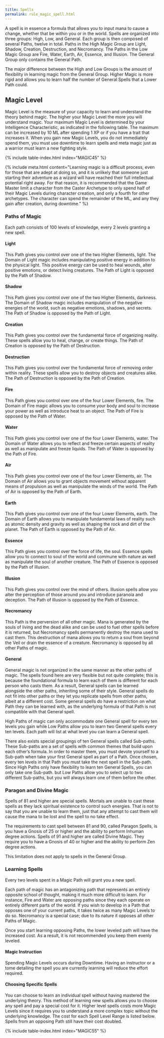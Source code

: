 ```yaml
---
title: Spells
permalink: rule_magic_spell.html
---
```


A spell is in essence a formula that allows you to input mana to cause a change, whether that be within you or in the world. Spells are organized into three groups: High, Low, and General. Each group is then composed of several Paths, twelve in total. Paths in the High Magic Group are Light, Shadow, Creation, Destruction, and Necromancy. The Paths in the Low Magic Group are Fire, Water, Earth, Air, Essence, and Illusion. The General Group only contains the General Path.

The major difference between the High and Low Groups is the amount of flexibility in learning magic from the General Group. Higher Magic is more rigid and allows you to learn half the number of General Spells that a Lower Path could.


## Magic Level
Magic Level is the measure of your capacity to learn and understand the theory behind magic. The higher your Magic Level the more you will understand magic. Your maximum Magic Level is determined by your Intelligence Characteristic, as indicated in the following table. The maximum can be increased by 10 ML after spending 1 XP or if you have a trait that increases it. When you gain new Magic Levels, you do not immediately spend them, you must use downtime to learn spells and meta magic just as a warrior must learn a new fighting style.

{% include table-index.html index="MAGIC45" %}

{% include meta.html content="Learning magic is a difficult process, even for those that are adept at doing so, and it is unlikely that someone just starting their adventure as a wizard will have reached their full intellectual potential right away. For that reason, it is recommended that the Game Master limit a character from the Caster Archetype to only spend half of their Magic Levels during character creation, and only a fourth for other archetypes. The character can spend the remainder of the ML, and any they gain after creation, during downtime." %}

### Paths of Magic
Each path consists of 100 levels of knowledge, every 2 levels granting a new spell.

#### Light
This Path gives you control over one of the two Higher Elements, light. The Domain of Light magic includes manipulating positive energy in addition to the physical light. This positive energy can be used to heal wounds, alter positive emotions, or detect living creatures. The Path of Light is opposed by the Path of Shadow. 

#### Shadow
This Path gives you control over one of the two Higher Elements, darkness. The Domain of Shadow magic includes manipulation of the negative energies of the world, such as negative emotions, shadows, and secrets. The Path of Shadow is opposed by the Path of Light.

#### Creation
This Path gives you control over the fundamental force of organizing reality. These spells allow you to heal, change, or create things. The Path of Creation is opposed by the Path of Destruction.

#### Destruction
This Path gives you control over the fundamental force of removing order within reality. These spells allow you to destroy objects and creatures alike. The Path of Destruction is opposed by the Path of Creation.

#### Fire
This Path gives you control over one of the four Lower Elements, fire. The Domain of Fire magic allows you to consume your body and soul to increase your power as well as introduce heat to an object. The Path of Fire is opposed by the Path of Water.

#### Water
This Path gives you control over one of the four Lower Elements, water. The Domain of Water allows you to reflect and freeze certain aspects of reality as well as manipulate and freeze liquids. The Path of Water is opposed by the Path of Fire.

#### Air
This Path gives you control over one of the four Lower Elements, air. The Domain of Air allows you to grant objects movement without apparent means of propulsion as well as manipulate the winds of the world. The Path of Air is opposed by the Path of Earth.

#### Earth
This Path gives you control over one of the four Lower Elements, earth. The Domain of Earth allows you to manipulate fundamental laws of reality such as atomic density and gravity as well as shaping the rock and dirt of the planet. The Path of Earth is opposed by the Path of Air.

#### Essence
This Path gives you control over the force of life, the soul. Essence spells allow you to connect to soul of the world and commune with nature as well as manipulate the soul of another creature. The Path of Essence is opposed by the Path of Illusion.

#### Illusion
This Path gives you control over the mind of others. Illusion spells allow you alter the perception of those around you and introduce paranoia and deception. The Path of Illusion is opposed by the Path of Essence.

#### Necromancy
This Path is the perversion of all other magic. Mana is generated by the souls of living and the dead alike and can be used to fuel other spells before it is returned, but Necromancy spells permanently destroy the mana used to cast them. This destruction of mana allows you to return a soul from beyond the Veil or drain the essence of a creature. Necromancy is opposed by all other Paths of magic.

#### General
General magic is not organized in the same manner as the other paths of magic. The spells found here are very flexible but not quite complete; this is because the foundational formula to learn each of them is different for each person who casts them. As a result, General spells can be learned alongside the other paths, inheriting some of their style. General spells do not fit into other paths or they let you replicate spells from other paths, albeit at a different cost. Some general spells do have a restriction on what Path they can be learned with, as the underlying formula of that Path is not compatible with that General spell.

High Paths of magic can only accommodate one General spell for every ten levels you gain while Low Paths allow you to learn two General spells every ten levels. Each path will list at what level you can learn a General spell.

There also exists special groupings of ten General spells called Sub-paths. These Sub-paths are a set of spells with common themes that build upon each other’s formula. In order to master them, you must devote yourself to a Sub-path when take your first General spell as part of a Path. Once chosen, every ten levels in that Path you must take the next spell in the Sub-path. Since High Paths only have flexibility to learn ten General Spells, you can only take one Sub-path. but Low Paths allow you to select up to two different Sub-paths, but you will always learn one of them before the other.

### Paragon and Divine Magic
Spells of 81 and higher are special spells. Mortals are unable to cast these spells as they lack spiritual existence to control such energies. That is not to say that you are unable to learn them, just that any attempt to cast them will cause the mana to be lost and the spell to no take effect.

The requirements to cast spell between 81 and 90, called Paragon Spells, is you have a Gnosis of 25 or higher and the ability to perform Inhuman degree actions. Spells of 91 and higher are called Divine Magic. They require you to have a Gnosis of 40 or higher and the ability to perform Zen degree actions.

This limitation does not apply to spells in the General Group.

### Learning Spells
Every two levels spent in a Magic Path will grant you a new spell.

Each path of magic has an antagonizing path that represents an entirely opposite school of thought, making it much more difficult to learn. For instance, Fire and Water are opposing paths since they each operate on entirely different parts of the world. If you wish to develop in a Path that opposes one of your current paths, it takes twice as many Magic Levels to do so. Necromancy is a special case; due to its nature it opposes all other Paths of Magic.

Once you start learning opposing Paths, the lower leveled path will have the increased cost. As a result, it is not recommended you keep them evenly leveled.

#### Magic Instruction
Spending Magic Levels occurs during Downtime. Having an instructor or a tome detailing the spell you are currently learning will reduce the effort required.

#### Choosing Specific Spells
You can choose to learn an individual spell without having mastered the underlying theory. This method of learning new spells allows you to choose any spell and pay a special cost for it. Higher level spells costs more Magic Levels since it requires you to understand a more complex topic without the underlying knowledge. The cost for each Spell Level Range is listed below. Spells from an opposing Path still have their cost doubled.

{% include table-index.html index="MAGIC55" %}

